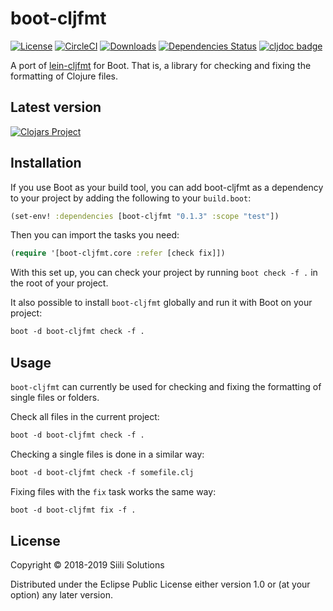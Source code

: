 # boot-cljfmt

[![License](https://img.shields.io/badge/License-EPL%201.0-red.svg)](https://opensource.org/licenses/EPL-1.0)
[![CircleCI](https://img.shields.io/circleci/project/github/siili-core/boot-cljfmt.svg)](https://circleci.com/gh/siilisolutions/boot-cljfmt)
[![Downloads](https://jarkeeper.com/siili-core/boot-cljfmt/downloads.svg)](https://jarkeeper.com/siili-core/boot-cljfmt)
[![Dependencies Status](https://jarkeeper.com/siili-core/boot-cljfmt/status.svg)](https://jarkeeper.com/siili-core/boot-cljfmt) [![cljdoc badge](https://cljdoc.xyz/badge/boot-cljfmt/boot-cljfmt)](https://cljdoc.xyz/d/boot-cljfmt/boot-cljfmt/CURRENT)

A port of [lein-cljfmt](https://github.com/weavejester/cljfmt) for Boot.
That is, a library for checking and fixing the formatting of Clojure files.

## Latest version

[![Clojars Project](https://img.shields.io/clojars/v/boot-cljfmt.svg)](https://clojars.org/boot-cljfmt)

## Installation

If you use Boot as your build tool, you can add boot-cljfmt as a dependency to your project by adding 
the following to your `build.boot`:

```clojure
(set-env! :dependencies [boot-cljfmt "0.1.3" :scope "test"])
```

Then you can import the tasks you need:
```clojure
(require '[boot-cljfmt.core :refer [check fix]])
```

With this set up, you can check your project by running `boot check -f .` in the
root of your project.

It also possible to install `boot-cljfmt` globally and run it with Boot on your project:

```clojure
boot -d boot-cljfmt check -f .
```

## Usage

`boot-cljfmt` can currently be used for checking and fixing the formatting of single files or folders.

Check all files in the current project:
```clojure
boot -d boot-cljfmt check -f .
```

Checking a single files is done in a similar way:
```clojure
boot -d boot-cljfmt check -f somefile.clj
```

Fixing files with the `fix` task works the same way:
```clojure
boot -d boot-cljfmt fix -f .
```

## License

Copyright © 2018-2019 Siili Solutions

Distributed under the Eclipse Public License either version 1.0 or (at
your option) any later version.
